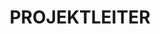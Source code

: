---
name: don alexander
draft: false
title: PROJEKTLEITER
quote: 'Wir waren an einigen der größten Projekte in den USA beteiligt. Die Zusammenarbeit mit den Besten der Branche, dazu gehört auch unser eigenes Merritt-Team, sorgt für höchste berufliche Zufriedenheit.'
details: >-
  Don Alexander widmet sich bereits seit neun Jahren jeden Tag voller
  Leidenschaft für Design und Architektur seiner Tätigkeit bei Merritt. Zuvor
  leitete Don Alexander als Geschäftsführer Falls Lumber and Millwork, ein
  Unternehmen für den Innenausbau mit Holz im Luxussegment. Dank seiner
  handwerklichen wie geschäftlichen Expertise im Bereich hochwertigen
  Holzbearbeitung ist er idealer Ansprechpartner für Kunden und Mitarbeiter von
  Merritt.



  Don Alexander leitet ein herausragendes Team aus Projektmanagern,
  Projektingenieuren, Außendienstmitarbeitern und anderen Projektmitarbeitern. Er
  erarbeitet mit seinem Team einen umfassende Projektpläne sowie Lösungen für
  Kunden von Merritt, darunter anspruchvollste Generalunternehmer, Architekten,
  Designer und Immobilienbesitzer auf der ganzen Welt.



  Don Alexander sitzt im Beirat der Interior School of Design der University of
  Akron und leitet dort als Gastdozent auch Kurse zum Design- und
  Projektmanagement.
image: /uploads/staff-5.jpg
display_number: 4
_comments:
  image: file should be ~600px wide
  lang: "'en' for english, 'de' for german (lowercase)"
  draft: drafts are saved but not published
lang: de
---